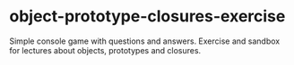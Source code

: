 # object-prototype-closures-exercise

Simple console game with questions and answers.
Exercise and sandbox for lectures about objects, prototypes and closures.
